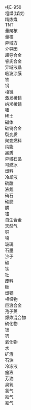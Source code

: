 栈E-950  
粗煤(煤炭)  
精炼煤  
TNT  
量聚核  
量核  
异域方  
介导因  
超导合金  
睿氏合金  
异域液晶  
吸波涂膜  
铁  
钢  
棱镜  
激发棱镜  
纳米棱镜  
锗  
稀土  
磁体  
碳钨合金  
裂变质  
聚变燃料  
纯能  
黑质  
异域石晶  
可燃冰  
塑料  
冷却液  
硫酸  
液氮  
硝石  
硅胶  
肼  
铬  
自生合金  
天然气  
铜  
铅  
玻璃  
石墨  
沙子  
碳  
钛  
钍  
废料  
硅  
塑钢  
相织物  
巨浪合金  
孢子荚  
爆炸混合物  
硫化物  
铍  
钨  
氧化物  
水  
矿渣  
石油  
冷冻液  
瘤液  
芳油  
臭氧  
氢气  
氮气  
氰气  





